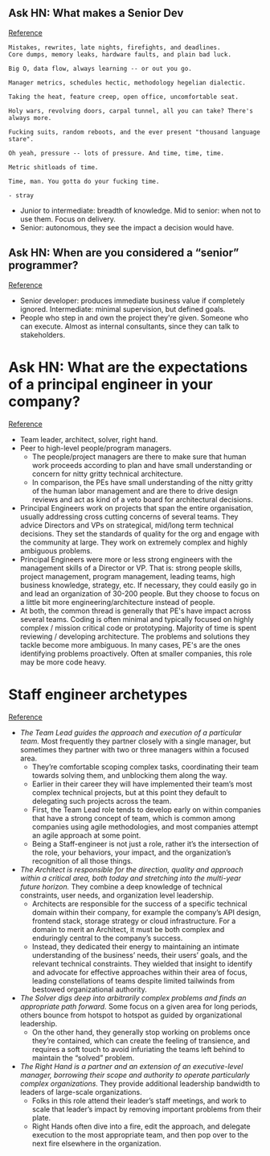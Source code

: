 ## Ask HN: What makes a Senior Dev
[Reference](https://news.ycombinator.com/item?id=11341174)

```
Mistakes, rewrites, late nights, firefights, and deadlines.
Core dumps, memory leaks, hardware faults, and plain bad luck.

Big O, data flow, always learning -- or out you go.

Manager metrics, schedules hectic, methodology hegelian dialectic.

Taking the heat, feature creep, open office, uncomfortable seat.

Holy wars, revolving doors, carpal tunnel, all you can take? There's always more.

Fucking suits, random reboots, and the ever present "thousand language stare".

Oh yeah, pressure -- lots of pressure. And time, time, time.

Metric shitloads of time.

Time, man. You gotta do your fucking time.

- stray
```

- Junior to intermediate: breadth of knowledge. Mid to senior: when not to use them. Focus on delivery.
- Senior: autonomous, they see the impact a decision would have.

## Ask HN: When are you considered a “senior” programmer?
[Reference](https://news.ycombinator.com/item?id=12603303)

- Senior developer: produces immediate business value if completely ignored. Intermediate: minimal supervision, but defined goals.
- People who step in and own the project they're given. Someone who can execute. Almost as internal consultants, since they can talk to stakeholders.

# Ask HN: What are the expectations of a principal engineer in your company?
[Reference](https://news.ycombinator.com/item?id=25758663)

- Team leader, architect, solver, right hand.
- Peer to high-level people/program managers.
  - The people/project managers are there to make sure that human work proceeds according to plan and have small understanding or concern for nitty gritty technical architecture.
  - In comparison, the PEs have small understanding of the nitty gritty of the human labor management and are there to drive design reviews and act as kind of a veto board for architectural decisions.
- Principal Engineers work on projects that span the entire organisation, usually addressing cross cutting concerns of several teams. They advice Directors and VPs on strategical, mid/long term technical decisions. They set the standards of quality for the org and engage with the community at large. They work on extremely complex and highly ambiguous problems.
- Principal Engineers were more or less strong engineers with the management skills of a Director or VP. That is: strong people skills, project management, program management, leading teams, high business knowledge, strategy, etc. If necessary, they could easily go in and lead an organization of 30-200 people. But they choose to focus on a little bit more engineering/architecture instead of people.
- At both, the common thread is generally that PE's have impact across several teams. Coding is often minimal and typically focused on highly complex / mission critical code or prototyping. Majority of time is spent reviewing / developing architecture. The problems and solutions they tackle become more ambiguous. In many cases, PE's are the ones identifying problems proactively. Often at smaller companies, this role may be more code heavy.

# Staff engineer archetypes
[Reference](https://lethain.com/staff-engineer-archetypes/)

- *The Team Lead guides the approach and execution of a particular team.* Most frequently they partner closely with a single manager, but sometimes they partner with two or three managers within a focused area.
  - They’re comfortable scoping complex tasks, coordinating their team towards solving them, and unblocking them along the way.
  - Earlier in their career they will have implemented their team’s most complex technical projects, but at this point they default to delegating such projects across the team.
  - First, the Team Lead role tends to develop early on within companies that have a strong concept of team, which is common among companies using agile methodologies, and most companies attempt an agile approach at some point.
  - Being a Staff-engineer is not just a role, rather it’s the intersection of the role, your behaviors, your impact, and the organization’s recognition of all those things.
- *The Architect is responsible for the direction, quality and approach within a critical area, both today and stretching into the multi-year future horizon.* They combine a deep knowledge of technical constraints, user needs, and organization level leadership.
  - Architects are responsible for the success of a specific technical domain within their company, for example the company’s API design, frontend stack, storage strategy or cloud infrastructure. For a domain to merit an Architect, it must be both complex and enduringly central to the company’s success.
  - Instead, they dedicated their energy to maintaining an intimate understanding of the business’ needs, their users’ goals, and the relevant technical constraints. They wielded that insight to identify and advocate for effective approaches within their area of focus, leading constellations of teams despite limited tailwinds from bestowed organizational authority.
- *The Solver digs deep into arbitrarily complex problems and finds an appropriate path forward.* Some focus on a given area for long periods, others bounce from hotspot to hotspot as guided by organizational leadership.
  - On the other hand, they generally stop working on problems once they’re contained, which can create the feeling of transience, and requires a soft touch to avoid infuriating the teams left behind to maintain the “solved” problem.
- *The Right Hand is a partner and an extension of an executive-level manager, borrowing their scope and authority to operate particularly complex organizations.* They provide additional leadership bandwidth to leaders of large-scale organizations.
  - Folks in this role attend their leader’s staff meetings, and work to scale that leader’s impact by removing important problems from their plate.
  - Right Hands often dive into a fire, edit the approach, and delegate execution to the most appropriate team, and then pop over to the next fire elsewhere in the organization.
